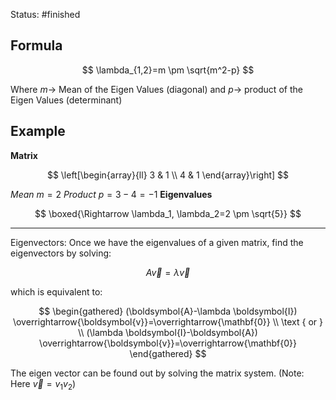 Status: #finished 
## Formula  

$$
\lambda_{1,2}=m \pm \sqrt{m^2-p}
$$


Where $m \rightarrow$ Mean of the Eigen Values (diagonal) and $p \rightarrow$ product of the Eigen Values (determinant)
## Example
**Matrix**

$$
\left[\begin{array}{ll}
3 & 1 \\
4 & 1
\end{array}\right]
$$

*Mean* $m=2$
*Product* $p=3-4=-1$
**Eigenvalues**

$$
\boxed{\Rightarrow \lambda_1, \lambda_2=2 \pm \sqrt{5}}
$$



---
Eigenvectors:
Once we have the eigenvalues of a given matrix, find the eigenvectors by solving:

$$
A \vec{v}=\lambda \vec{v}
$$

which is equivalent to:

$$
\begin{gathered}
(\boldsymbol{A}-\lambda \boldsymbol{I}) \overrightarrow{\boldsymbol{v}}=\overrightarrow{\mathbf{0}} \\
\text { or } \\
(\lambda \boldsymbol{I}-\boldsymbol{A}) \overrightarrow{\boldsymbol{v}}=\overrightarrow{\mathbf{0}}
\end{gathered}
$$


The eigen vector can be found out by solving the matrix system. (Note: Here $\vec{v}=v_1 v_2$)




